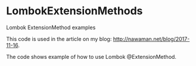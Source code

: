 # LombokExtensionMethods
Lombok ExtensionMethod examples

This code is used in the article on my blog: http://nawaman.net/blog/2017-11-16.

The code shows example of how to use Lombok @ExtensionMethod.
